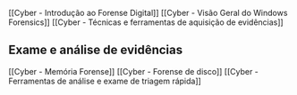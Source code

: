 [[Cyber - Introdução ao Forense Digital]]
[[Cyber - Visão Geral do Windows Forensics]]
[[Cyber - Técnicas e ferramentas de aquisição de evidências]]

## Exame e análise de evidências
[[Cyber - Memória Forense]]
[[Cyber - Forense de disco]]
[[Cyber - Ferramentas de análise e exame de triagem rápida]]


































